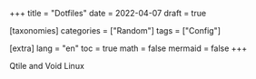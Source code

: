 +++
title = "Dotfiles"
date = 2022-04-07
draft = true

[taxonomies]
categories = ["Random"]
tags = ["Config"]

[extra]
lang = "en"
toc = true
math = false
mermaid = false
+++

Qtile and Void Linux
